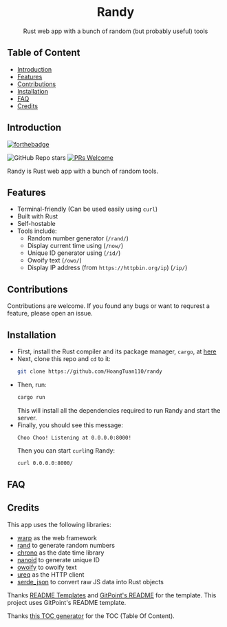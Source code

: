 <h1 align="center" class="header">Randy</h1>
<p align="center" class="desc">
  Rust web app with a bunch of random (but probably useful) tools
</p>

## Table of Content
- [Introduction](#introduction)
- [Features](#features)
- [Contributions](#contributions)
- [Installation](#installation)
- [FAQ](#faq)
- [Credits](#credits)

## Introduction

[![forthebadge](https://forthebadge.com/images/badges/built-with-love.svg)](https://forthebadge.com)

![GitHub Repo stars](https://img.shields.io/github/stars/HoangTuan110/randy) [![PRs Welcome](https://img.shields.io/badge/PRs-welcome-brightgreen.svg?style=flat)](http://makeapullrequest.com)

Randy is Rust web app with a bunch of random tools.

## Features

* Terminal-friendly (Can be used easily using `curl`)
* Built with Rust
* Self-hostable
* Tools include:
  * Random number generator (`/rand/`)
  * Display current time using (`/now/`)
  * Unique ID generator using (`/id/`)
  * Owoify text (`/owo/`)
  * Display IP address (from `https://httpbin.org/ip`) (`/ip/`)

## Contributions

Contributions are welcome. If you found any bugs or want to requrest a feature, please open an issue.

## Installation

* First, install the Rust compiler and its package manager, `cargo`, at [here](https://www.rust-lang.org/tools/install)
* Next, clone this repo and `cd` to it:
  ```sh
  git clone https://github.com/HoangTuan110/randy
  ```
* Then, run:
  ```sh
  cargo run
  ```
  This will install all the dependencies required to run Randy and start the server.
* Finally, you should see this message:
  ```
  Choo Choo! Listening at 0.0.0.0:8000!
  ```
  Then you can start `curl`ing Randy:
  ```sh
  curl 0.0.0.0:8000/
  ```

## FAQ

## Credits

This app uses the following libraries:

* [warp](https://github.com/seanmonstar/warp) as the web framework
* [rand](https://github.com/rust-random/rand) to generate random numbers
* [chrono](https://github.com/chronotope/chrono) as the date time library
* [nanoid](https://github.com/nikolay-govorov/nanoid) to generate unique ID
* [owoify](https://github.com/AgathaSorceress/owoify) to owoify text
* [ureq](https://github.com/algesten/ureq) as the HTTP client
* [serde_json](https://github.com/serde-rs/json) to convert raw JS data into Rust objects

Thanks [README Templates](https://www.readme-templates.com) and [GitPoint's README](https://github.com/gitpoint/git-point#readme) for the template. This project uses GitPoint's README template.

Thanks [this TOC generator](https://ecotrust-canada.github.io/markdown-toc/) for the TOC (Table Of Content).
